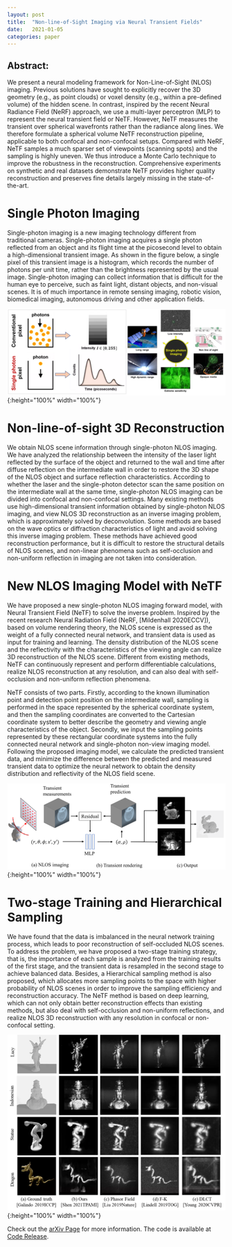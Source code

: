 ```yaml
---
layout: post
title:  "Non-line-of-Sight Imaging via Neural Transient Fields"
date:   2021-01-05
categories: paper
---
```


## Abstract:
We present a neural modeling framework for Non-Line-of-Sight (NLOS) imaging. Previous solutions have sought to explicitly recover the 3D geometry (e.g., as point clouds) or voxel density (e.g., within a pre-defined volume) of the hidden scene. In contrast, inspired by the recent Neural Radiance Field (NeRF) approach, we use a multi-layer perceptron (MLP) to represent the neural transient field or NeTF. However, NeTF measures the transient over spherical wavefronts rather than the radiance along lines. We therefore formulate a spherical volume NeTF reconstruction pipeline, applicable to both confocal and non-confocal setups. Compared with NeRF, NeTF samples a much sparser set of viewpoints (scanning spots) and the sampling is highly uneven. We thus introduce a Monte Carlo technique to improve the robustness in the reconstruction. Comprehensive experiments on synthetic and real datasets demonstrate NeTF provides higher quality reconstruction and preserves fine details largely missing in the state-of-the-art.

# Single Photon Imaging
Single-photon imaging is a new imaging technology different from traditional cameras. Single-photon imaging acquires a single photon reflected from an object and its flight time at the picosecond level to obtain a high-dimensional transient image. As shown in the figure below, a single pixel of this transient image is a histogram, which records the number of photons per unit time, rather than the brightness represented by the usual image. Single-photon imaging can collect information that is difficult for the human eye to perceive, such as faint light, distant objects, and non-visual scenes. It is of much importance in remote sensing imaging, robotic vision, biomedical imaging, autonomous driving and other application fields.

![a](/NeTF_images/1.png "Single photon imaging and its application"){:height="100%" width="100%"}
<!-- <center style="font-size:14px;color:#B0B0B0;text-decoration:underline">Single photon imaging and its application</center>  -->

# Non-line-of-sight 3D Reconstruction
We obtain NLOS scene information through single-photon NLOS imaging. We have analyzed the relationship between the intensity of the laser light reflected by the surface of the object and returned to the wall and time after diffuse reflection on the intermediate wall in order to restore the 3D shape of the NLOS object and surface reflection characteristics. According to whether the laser and the single-photon detector scan the same position on the intermediate wall at the same time, single-photon NLOS imaging can be divided into confocal and non-confocal settings. Many existing methods use high-dimensional transient information obtained by single-photon NLOS imaging, and view NLOS 3D reconstruction as an inverse imaging problem, which is approximately solved by deconvolution. Some methods are based on the wave optics or diffraction characteristics of light and avoid solving this inverse imaging problem. These methods have achieved good reconstruction performance, but it is difficult to restore the structural details of NLOS scenes, and non-linear phenomena such as self-occlusion and non-uniform reflection in imaging are not taken into consideration.


<!-- <img src="/NeTF_images/2.png" height="100%" width="100%"/>
</div> -->
<!-- <div align=center> -->
<!-- <img src="/NeTF_images/2.png" height="70%" width="70%"/> -->
<!-- </div> -->
<!-- <center style="font-size:14px;color:#B0B0B0;text-decoration:underline">Single-photon NLOS imaging confocal setting. The laser scanning point and the single photon detector detecting point are at the same position on the wall</center>  -->

# New NLOS Imaging Model with NeTF
We have proposed a new single-photon NLOS imaging forward model, with Neural Transient Field (NeTF) to solve the inverse problem. Inspired by the recent research Neural Radiation Field (NeRF, [Mildenhall 2020ECCV]), based on volume rendering theory, the NLOS scene is expressed as the weight of a fully connected neural network, and transient data is used as input for training and learning. The density distribution of the NLOS scene and the reflectivity with the characteristics of the viewing angle can realize 3D reconstruction of the NLOS scene. Different from existing methods, NeTF can continuously represent and perform differentiable calculations, realize NLOS reconstruction at any resolution, and can also deal with self-occlusion and non-uniform reflection phenomena.

NeTF consists of two parts. Firstly, according to the known illumination point and detection point position on the intermediate wall, sampling is performed in the space represented by the spherical coordinate system, and then the sampling coordinates are converted to the Cartesian coordinate system to better describe the geometry and viewing angle characteristics of the object. Secondly, we input the sampling points represented by these rectangular coordinate systems into the fully connected neural network and single-photon non-view imaging model. Following the proposed imaging model, we calculate the predicted transient data, and minimize the difference between the predicted and measured transient data to optimize the neural network to obtain the density distribution and reflectivity of the NLOS field scene.

![c](/NeTF_images/3.png "Pipeline of NeTF"){:height="100%" width="100%"}
<!-- <center style="font-size:14px;color:#B0B0B0;text-decoration:underline">Pipeline of NeTF</center>  -->

# Two-stage Training and Hierarchical Sampling

We have found that the data is imbalanced in the neural network training process, which leads to poor reconstruction of self-occluded NLOS scenes. To address the problem, we have proposed a two-stage training strategy, that is, the importance of each sample is analyzed from the training results of the first stage, and the transient data is resampled in the second stage to achieve balanced data. Besides, a Hierarchical sampling method is also proposed, which allocates more sampling points to the space with higher probability of NLOS scenes in order to improve the sampling efficiency and reconstruction accuracy. The NeTF method is based on deep learning, which can not only obtain better reconstruction effects than existing methods, but also deal with self-occlusion and non-uniform reflections, and realize NLOS 3D reconstruction with any resolution in confocal or non-confocal setting.

![d](/NeTF_images/4.png "Performance of NeTF vs. SOTA methods on syhthetic data and real data"){:height="100%" width="100%"}
<!-- <center style="font-size:14px;color:#B0B0B0;text-decoration:underline">Performance of NeTF vs. SOTA methods on syhthetic data and real data</center>  -->

<!-- ![setting](/_posts/image16_setting.png "Magic Gardens") -->
<!-- ![a](/images/1.png){:height="70%" width="70%"} -->
<!-- ![b](/images/image16_setting.png){:height="100%" width="100%"} -->
<!-- ![b](_posts/image16_setting.png "RUNOOBb")
![c](/image16_setting.png "RUNOOBc")
![d](image16_setting.png "RUNOOBd") -->

Check out the [arXiv Page][arXiv] for more information. The code is available at [Code Release][code].

[arXiv]: https://arxiv.org/abs/2101.00373
[code]: https://github.com/zeromakerplus/NeTF_public

